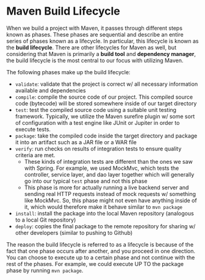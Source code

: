 # Maven Build Lifecycle

When we build a project with Maven, it passes through different steps known as phases. These phases are sequential and describe an entire series of phases known as a lifecycle. In particular, this lifecycle is known as the **build lifecycle**. There are other lifecycles for Maven as well, but considering that Maven is primarily a **build tool** and **dependency manager**, the build lifecycle is the most central to our focus with utilizing Maven.

The following phases make up the build lifecycle:
- `validate`: validate that the project is correct w/ all necessary information available and dependencies
- `compile`: compile the source code of our project. This compiled source code (bytecode) will be stored somewhere inside of our target directory
- `test`: test the compiled source code using a suitable unit testing framework. Typically, we utilize the Maven surefire plugin w/ some sort of configuration with a test engine like JUnit or Jupiter in order to execute tests.
- `package`: take the compiled code inside the target directory and package it into an artifact such as a JAR file or a WAR file
- `verify`: run checks on results of integration tests to ensure quality criteria are met.
    - These kinds of integration tests are different than the ones we saw with Spring. For example, we used MockMvc, which tests the controller, service layer, and dao layer together which will generally go into our typical `test` phase and not this phase
    - This phase is more for actually running a live backend server and sending real HTTP requests instead of mock requests w/ something like MockMvc. So, this phase might not even have anything inside of it, which would therefore make it behave similar to `mvn package`
- `install`: install the package into the local Maven repository (analogous to a local Git repository)
- `deploy`: copies the final package to the remote repository for sharing w/ other developers (similar to pushing to Github)

The reason the build lifecycle is referred to as a lifecycle is because of the fact that one phase occurs after another, and you proceed in one direction. You can choose to execute up to a certain phase and not continue with the rest of the phases. For example, we could execute UP TO the package phase by running `mvn package`.